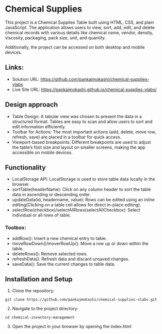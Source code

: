 # Chemical Supplies
This project is a Chemical Supplies Table built using HTML, CSS, and plain JavaScript. The application allows users to view, sort, add, edit, and delete chemical records with various details like chemical name, vendor, density, viscosity, packaging, pack size, unit, and quantity.

Additionally, the project can be accessed on both desktop and mobile devices.

## Links: 
- Solution URL: https://github.com/pankajmokashi/chemical-supplies-vlabs
- Live Site URL: https://pankajmokashi.github.io/chemical-supplies-vlabs/

## Design approach
- Table Design: A tabular view was chosen to present the data in a structured format. Tables are easy to scan and allow users to sort and edit information efficiently.
- Toolbar for Actions: The most important actions (add, delete, move row, refresh, save) are placed in a toolbar for quick access.
- Viewport-based breakpoints: Different breakpoints are used to adjust the table’s font size and layout on smaller screens, making the app accessible on mobile devices.

## Functionality
- LocalStorage API: LocalStorage is used to store table data locally in the browser.
- sortTable(headerName):  Click on any column header to sort the table data in ascending or descending order.
- updateData(id, headername, value):  Rows can be edited using an inline editing(Clicking on a table cell allows for direct in-place editing).
- selectRow(checkbox)/selectAllRows(selectAllCheckbox):  Select individual or all rows of table.

### Toolbox:
- addRow():  Insert a new chemical entry to table.
- moveRowDown()/moverRowUp():  Move a row up or down within the table.
- deleteRows():  Remove selected rows.
- refreshData():  Refresh data and discard unsaved changes.
- saveData():  Save the current changes to table data.


## Installation and Setup
1. Clone the repository:
```
git clone https://github.com/pankajmokashi/chemical-supplies-vlabs.git
```
2. Navigate to the project directory:
```
cd chemical-inventory-management
```
3. Open the project in your browser by opening the index.html
